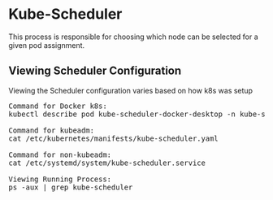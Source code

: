 # Kube-Scheduler
This process is responsible for choosing which node can be selected for a given pod assignment.

## Viewing Scheduler Configuration
Viewing the Scheduler configuration varies based on how k8s was setup
<pre>
Command for Docker k8s:
kubectl describe pod kube-scheduler-docker-desktop -n kube-system

Command for kubeadm:
cat /etc/kubernetes/manifests/kube-scheduler.yaml

Command for non-kubeadm:
cat /etc/systemd/system/kube-scheduler.service

Viewing Running Process:
ps -aux | grep kube-scheduler
</pre>